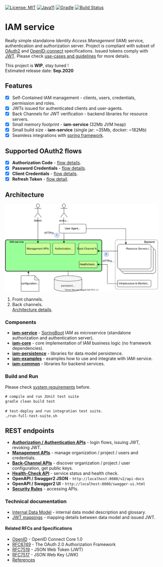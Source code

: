 [![License: MIT](https://img.shields.io/badge/License-MIT-yellow.svg)](https://opensource.org/licenses/MIT)
[![Java11](https://img.shields.io/badge/java-11-blue)](https://img.shields.io/badge/java-11-blue)
[![Gradle](https://img.shields.io/badge/gradle-v6.5-blue)](https://img.shields.io/badge/gradle-v6.5-blue)
[![Build Status](https://travis-ci.com/jveverka/iam-service.svg?branch=master)](https://travis-ci.com/jveverka/iam-service)

# IAM service
Really simple standalone *Identity Access Management* (IAM) service, authentication and authorization server. 
Project is compliant with subset of [OAuth2](https://tools.ietf.org/html/rfc6749) 
and [OpenID-connect](https://openid.net/specs/openid-connect-core-1_0.html) specifications. 
Issued tokens comply with [JWT](https://tools.ietf.org/html/rfc7519). 
Please check [use-cases and guidelines](iam-examples/README.md) for more details.

This project is __WIP__, stay tuned !   
Estimated release date: __Sep.2020__ 

## Features
* [x] Self-Contained IAM management - clients, users, credentials, permission and roles.
* [x] JWTs issued for authenticated clients and user-agents.
* [x] Back Channels for JWT verification - backend libraries for resource servers. 
* [x] Small memory footprint - __iam-service__ (32Mb JVM heap)
* [x] Small build size - __iam-service__ (single jar: ~35Mb, docker: ~182Mb)
* [x] Seamless integrations with [spring framework](https://spring.io/).

## Supported OAuth2 flows
* [x] __Authorization Code__ - [flow details](docs/oauth2/131_authorization-code-flow.md).
* [x] __Password Credentials__ - [flow details](docs/oauth2/133_password-credentials-flow.md).
* [x] __Client Credentials__ - [flow details](docs/oauth2/134_client-credentials-flow.md).
* [x] __Refresh Token__ - [flow detail](docs/oauth2/15_refresh-token.md).

## Architecture
![architecture](docs/IAM-service-architecture-simple.svg)
1. Front channels.
2. Back channels.   
[Architecture details](docs/IAM-architecture-details.md).

### Components
* [__iam-service__](iam-service) - [SpringBoot](https://spring.io/projects/spring-boot) IAM as microservice (standalone authorization and authentication server). 
* [__iam-core__](iam-core) - core implementation of IAM business logic (no framework dependencies).
* [__iam-persistence__](iam-persistence) - libraries for data model persistence.
* [__iam-examples__](iam-examples) - examples how to use and integrate with IAM-service.
* [__iam-common__](iam-common) - libraries for backend services.

### Build and Run
Please  check [system requirements](docs/system-requirements.md) before. 
```
# compile and run JUnit test suite
gradle clean build test

# test-deploy and run integration test suite.
./run-full-test-suite.sh
```
## REST endpoints 
* [__Authorization / Authentication APIs__](docs/apis/IAM-authorization-and-authentication-apis.md) - login flows, issuing JWT, revoking JWT.
* [__Management APIs__](docs/apis/IAM-management-apis.md) - manage organization / project / users and credentials.
* [__Back-Channel APIs__](docs/apis/IAM-back-channel-apis.md) - discover organization / project / user configuration, get public keys.
* [__Health-Check API__](docs/apis/IAM-heath-check.md) - service status and health check.
* __OpenAPI / Swagger2 JSON__ - ```http://localhost:8080/v2/api-docs```
* __OpenAPI / Swagger2 UI__ - ```http://localhost:8080/swagger-ui.html```
* [__Security Rules__](docs/IAM-service-security.md) - accessing APIs.

### Technical documentation
* [Internal Data Model](docs/IAM-data-model.md) - internal data model description and glossary.
* [JWT mappings](docs/JWT-mapping-details.md) - mapping details between data model and issued JWT.

#### Related RFCs and Specifications
* [OpenID](https://openid.net/specs/openid-connect-core-1_0.html) - OpenID Connect Core 1.0
* [RFC6749](https://tools.ietf.org/html/rfc6749) - The OAuth 2.0 Authorization Framework
* [RFC7519](https://tools.ietf.org/html/rfc7519) - JSON Web Token (JWT)
* [RFC7517](https://tools.ietf.org/html/rfc7517) - JSON Web Key (JWK)
* [References](docs/references.md)
